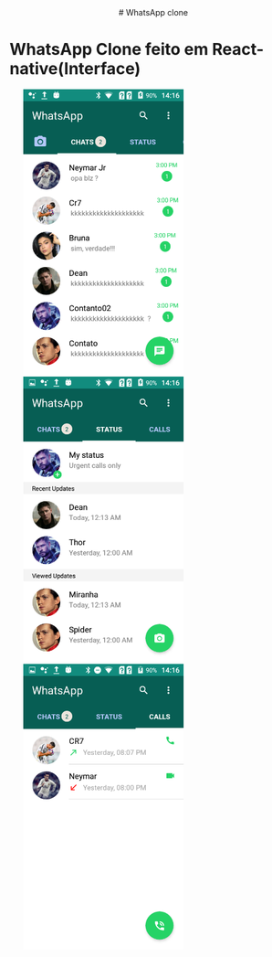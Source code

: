 <center># WhatsApp clone</center>
 <h1>WhatsApp Clone feito em React-native(Interface)</h1>
 <ul>
 <img src="https://github.com/edurib17/whatsappclone/blob/master/fotos/Screenshot_20200926-141638.png" height="500" widht="200" >
  <img src="https://github.com/edurib17/whatsappclone/blob/master/fotos/Screenshot_20200926-141642.png" height="500" widht="200" >
  <img src="https://github.com/edurib17/whatsappclone/blob/master/fotos/Screenshot_20200926-141653.png" height="500" widht="200" >
  </ul>
